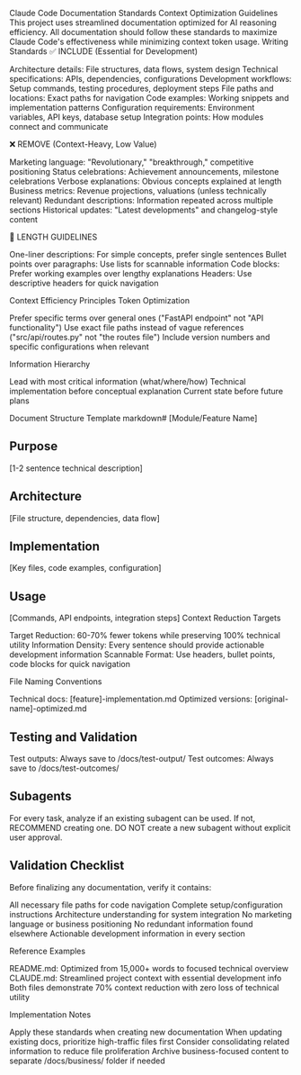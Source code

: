 Claude Code Documentation Standards
Context Optimization Guidelines
This project uses streamlined documentation optimized for AI reasoning efficiency. All documentation should follow these standards to maximize Claude Code's effectiveness while minimizing context token usage.
Writing Standards
✅ INCLUDE (Essential for Development)

Architecture details: File structures, data flows, system design
Technical specifications: APIs, dependencies, configurations
Development workflows: Setup commands, testing procedures, deployment steps
File paths and locations: Exact paths for navigation
Code examples: Working snippets and implementation patterns
Configuration requirements: Environment variables, API keys, database setup
Integration points: How modules connect and communicate

❌ REMOVE (Context-Heavy, Low Value)

Marketing language: "Revolutionary," "breakthrough," competitive positioning
Status celebrations: Achievement announcements, milestone celebrations
Verbose explanations: Obvious concepts explained at length
Business metrics: Revenue projections, valuations (unless technically relevant)
Redundant descriptions: Information repeated across multiple sections
Historical updates: "Latest developments" and changelog-style content

📏 LENGTH GUIDELINES

One-liner descriptions: For simple concepts, prefer single sentences
Bullet points over paragraphs: Use lists for scannable information
Code blocks: Prefer working examples over lengthy explanations
Headers: Use descriptive headers for quick navigation

Context Efficiency Principles
Token Optimization

Prefer specific terms over general ones ("FastAPI endpoint" not "API functionality")
Use exact file paths instead of vague references ("src/api/routes.py" not "the routes file")
Include version numbers and specific configurations when relevant

Information Hierarchy

Lead with most critical information (what/where/how)
Technical implementation before conceptual explanation
Current state before future plans

Document Structure Template
markdown# [Module/Feature Name]

## Purpose
[1-2 sentence technical description]

## Architecture
[File structure, dependencies, data flow]

## Implementation
[Key files, code examples, configuration]

## Usage
[Commands, API endpoints, integration steps]
Context Reduction Targets

Target Reduction: 60-70% fewer tokens while preserving 100% technical utility
Information Density: Every sentence should provide actionable development information
Scannable Format: Use headers, bullet points, code blocks for quick navigation

File Naming Conventions

Technical docs: [feature]-implementation.md
Optimized versions: [original-name]-optimized.md

## Testing and Validation
Test outputs: Always save to /docs/test-output/
Test outcomes: Always save to /docs/test-outcomes/

## Subagents
For every task, analyze if an existing subagent can be used. If not, RECOMMEND creating one. 
DO NOT create a new subagent without explicit user approval.

## Validation Checklist
Before finalizing any documentation, verify it contains:

All necessary file paths for code navigation
Complete setup/configuration instructions
Architecture understanding for system integration
No marketing language or business positioning
No redundant information found elsewhere
Actionable development information in every section

Reference Examples

README.md: Optimized from 15,000+ words to focused technical overview
CLAUDE.md: Streamlined project context with essential development info
Both files demonstrate 70% context reduction with zero loss of technical utility

Implementation Notes

Apply these standards when creating new documentation
When updating existing docs, prioritize high-traffic files first
Consider consolidating related information to reduce file proliferation
Archive business-focused content to separate /docs/business/ folder if needed